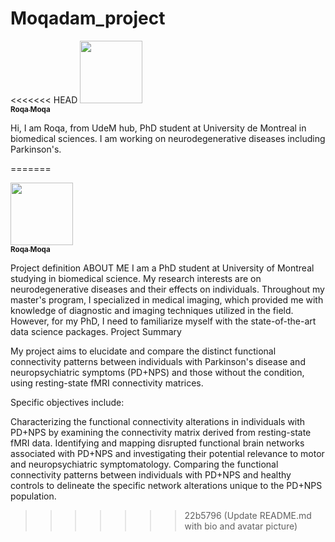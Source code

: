 # Moqadam_project

<<<<<<< HEAD
<a href="https://github.com/moqroq">
   <img src="https://avatars.githubusercontent.com/u/122383501?s=400&u=05796ff256ac58bd02476c922fdfc54ccf7f7ca4&v=4" width="100px;" alt=""/>
   <br /><sub><b>Roqa Moqa</b></sub>
</a> 

Hi, I am Roqa, from UdeM hub, PhD student at University de Montreal in biomedical sciences.
I am working on neurodegenerative diseases including Parkinson's. 

=======



<a href="https://github.com/moqroq">
   
   <img src="https://avatars.githubusercontent.com/u/122383501?s=400&u=05796ff256ac58bd02476c922fdfc54ccf7f7ca4&v=4" width="100px;" alt=""/>
   <br /><sub><b>Roqa Moqa</b></sub>

</a> Project definition
ABOUT ME
I am a PhD student at University of Montreal studying in biomedical science. My research interests are on neurodegenerative diseases and their effects on individuals. Throughout my master's program, I specialized in medical imaging, which provided me with knowledge of diagnostic and imaging techniques utilized in the field. However, for my PhD, I need to familiarize myself with the state-of-the-art data science packages.
Project Summary

My project aims to elucidate and compare the distinct functional connectivity patterns between individuals with Parkinson's disease and neuropsychiatric symptoms (PD+NPS) and those without the condition, using resting-state fMRI connectivity matrices.

Specific objectives include:

Characterizing the functional connectivity alterations in individuals with PD+NPS by examining the connectivity matrix derived from resting-state fMRI data.
Identifying and mapping disrupted functional brain networks associated with PD+NPS and investigating their potential relevance to motor and neuropsychiatric symptomatology.
Comparing the functional connectivity patterns between individuals with PD+NPS and healthy controls to delineate the specific network alterations unique to the PD+NPS population.


>>>>>>> 22b5796 (Update README.md with bio and avatar picture)
